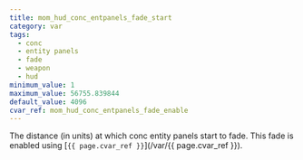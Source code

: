 ```yaml
---
title: mom_hud_conc_entpanels_fade_start
category: var
tags:
  - conc
  - entity panels
  - fade
  - weapon
  - hud
minimum_value: 1
maximum_value: 56755.839844
default_value: 4096
cvar_ref: mom_hud_conc_entpanels_fade_enable
---
```


The distance (in units) at which conc entity panels start to fade. This fade is enabled using [`{{ page.cvar_ref }}`](/var/{{ page.cvar_ref }}).
